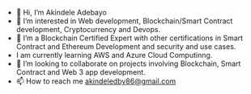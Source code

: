 - 👋 Hi, I’m Akindele Adebayo
- 👀 I’m interested in Web development, Blockchain/Smart Contract development, Cryptocurrency and Devops.
- 🌱 I’m a Blockchain Certified Expert with other certifications in Smart Contract and Ethereum Development and security and use cases.
- I am currently learning AWS and Azure Cloud Computinng.
- 💞️ I’m looking to collaborate on projects involving Blockchain, Smart Contract and Web 3 app development.
- 📫 How to reach me akindeledby86@gmail.com

<!---
akindeledby/akindeledby is a ✨ special ✨ repository because its `README.md` (this file) appears on your GitHub profile.
You can click the Preview link to take a look at your changes.
--->
